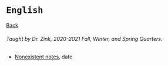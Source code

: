 # `English`
[Back](https://andre-ye.github.io)
###### Taught by Dr. Zink, 2020-2021 Fall, Winter, and Spring Quarters.
- [Nonexistent notes](https://link.link), date
